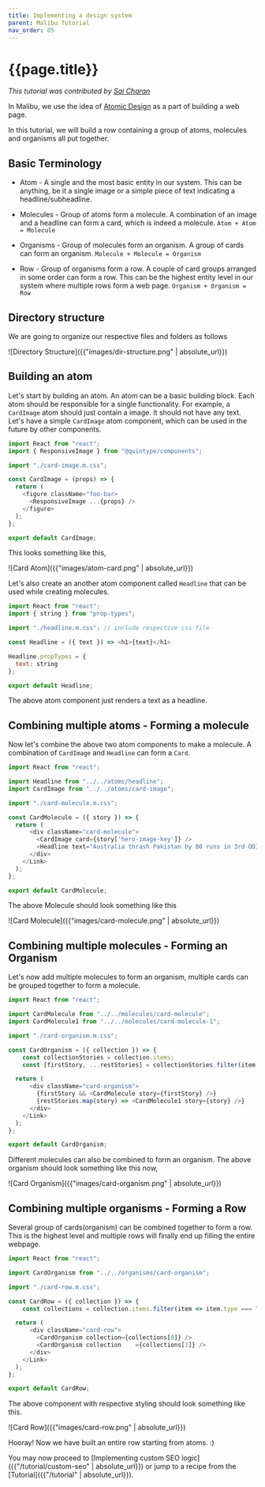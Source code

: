 ```yaml
---
title: Implementing a design system
parent: Malibu Tutorial
nav_order: 05
---
```


# {{page.title}}

*This tutorial was contributed by [Sai Charan](https://twitter.com/saiicharan)*

In Malibu, we use the idea of [Atomic Design](https://bradfrost.com/blog/post/atomic-web-design/) as a part of building a web page.

In this tutorial, we will build a row containing a group of atoms, molecules and organisms all put together.

## Basic Terminology

* Atom - A single and the most basic entity in our system. This can be anything, be it a single image or a simple piece of text indicating a headline/subheadline.

* Molecules - Group of atoms form a molecule. A combination of an image and a headline can form a card, which is indeed a molecule.
`Atom + Atom = Molecule`

* Organisms - Group of molecules form an organism. A group of cards can form an organism.
`Molecule + Molecule = Organism`

* Row - Group of organisms form a row. A couple of card groups arranged in some order can form a row. This can be the highest entity level in our system where multiple rows form a web page.
`Organism + Organism = Row`

## Directory structure

We are going to organize our respective files and folders as follows

![Directory Structure]({{"images/dir-structure.png" | absolute_url}})

## Building an atom

Let's start by building an atom. An atom can be a basic building block. Each atom should be responsible for a single functionality. For example, a `CardImage` atom should just contain a image. It should not have any text. Let's have a simple `CardImage` atom component, which can be used in the future by other components.

```javascript
import React from "react";
import { ResponsiveImage } from "@quintype/components";

import "./card-image.m.css";

const CardImage = (props) => {
  return (
    <figure className="foo-bar>
      <ResponsiveImage ...{props} />
    </figure>
  );
};

export default CardImage;
```

This looks something like this,

![Card Atom]({{"images/atom-card.png" | absolute_url}})

Let's also create an another atom component called `Headline` that can be used while creating molecules.

```javascript
import React from "react";
import { string } from "prop-types";

import "./headline.m.css"; // include respective css file

const Headline = ({ text }) => <h1>{text}</h1>

Headline.propTypes = {
  text: string
};

export default Headline;
```

The above atom component just renders a text as a headline.

## Combining multiple atoms - Forming a molecule

Now let's combine the above two atom components to make a molecule. A combination of `CardImage` and `Headline` can form a `Card`.

```javascript
import React from "react";

import Headline from "../../atoms/headline";
import CardImage from "../../atoms/card-image";

import "./card-molecule.m.css";

const CardMolecule = ({ story }) => {
  return (
      <div className="card-molecule">
        <CardImage card={story['hero-image-key']} />
        <Headline text="Australia thrash Pakistan by 80 runs in 3rd ODI, claim unassailable 3-0 lead." />
      </div>
    </Link>
  );
};

export default CardMolecule;
```

The above Molecule should look something like this

![Card Molecule]({{"images/card-molecule.png" | absolute_url}})

## Combining multiple molecules - Forming an Organism

Let's now add multiple molecules to form an organism, multiple cards can be grouped together to form a molecule.

```javascript
import React from "react";

import CardMolecule from "../../molecules/card-molecule";
import CardMolecule1 from "../../molecules/card-molecule-1";

import "./card-organism.m.css";

const CardOrganism = ({ collection }) => {
    const collectionStories = collection.items;
    const [firstStory, ...restStories] = collectionStories.filter(item => item.type === "story");

  return (
      <div className="card-organism">
        {firstStory && <CardMolecule story={firstStory} />}
        {restStories.map(story) => <CardMolecule1 story={story} />}
      </div>
    </Link>
  );
};

export default CardOrganism;
```

Different molecules can also be combined to form an organism. The above organism should look something like this now,

![Card Organism]({{"images/card-organism.png" | absolute_url}})

## Combining multiple organisms - Forming a Row

Several group of cards(organism) can be combined together to form a row. This is the highest level and multiple rows will finally end up filling the entire webpage.

```javascript
import React from "react";

import CardOrganism from "../../organisms/card-organism";

import "./card-row.m.css";

const CardRow = ({ collection }) => {
    const collections = collection.items.filter(item => item.type === "collection");

  return (
      <div className="card-row">
        <CardOrganism collection={collections[0]} />
        <CardOrganism collection    ={collections[1]} />
      </div>
    </Link>
  );
};

export default CardRow;
```
The above component with respective styling should look something like this.

![Card Row]({{"images/card-row.png" | absolute_url}})

Hooray! Now we have built an entire row starting from atoms. :)

You may now proceed to [Implementing custom SEO logic]({{"/tutorial/custom-seo" | absolute_url}}) or jump to a recipe from the [Tutorial]({{"/tutorial" | absolute_url}}).

